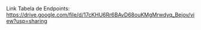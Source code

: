 Link Tabela de Endpoints:
https://drive.google.com/file/d/17cKHU6Rr6BAvD68ouKMgMrwdyq_Bejov/view?usp=sharing
